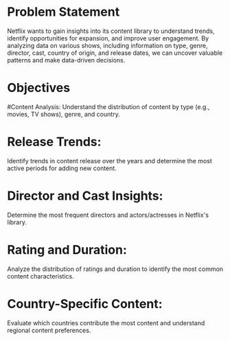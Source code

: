 # Problem Statement
Netflix wants to gain insights into its content library to understand trends, identify opportunities for expansion, and improve user engagement. By analyzing data on various shows, including information on type, genre, director, cast, country of origin, and release dates, we can uncover valuable patterns and make data-driven decisions.
# Objectives
#Content Analysis:
Understand the distribution of content by type (e.g., movies, TV shows), genre, and country.
#  Release Trends: 
Identify trends in content release over the years and determine the most active periods for adding new content.
# Director and Cast Insights: 
Determine the most frequent directors and actors/actresses in Netflix's library.
# Rating and Duration:
Analyze the distribution of ratings and duration to identify the most common content characteristics.
# Country-Specific Content: 
Evaluate which countries contribute the most content and understand regional content preferences.
